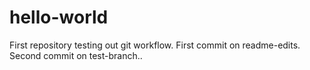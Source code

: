 # hello-world
First repository testing out git workflow.
First commit on readme-edits.
Second commit on test-branch..
